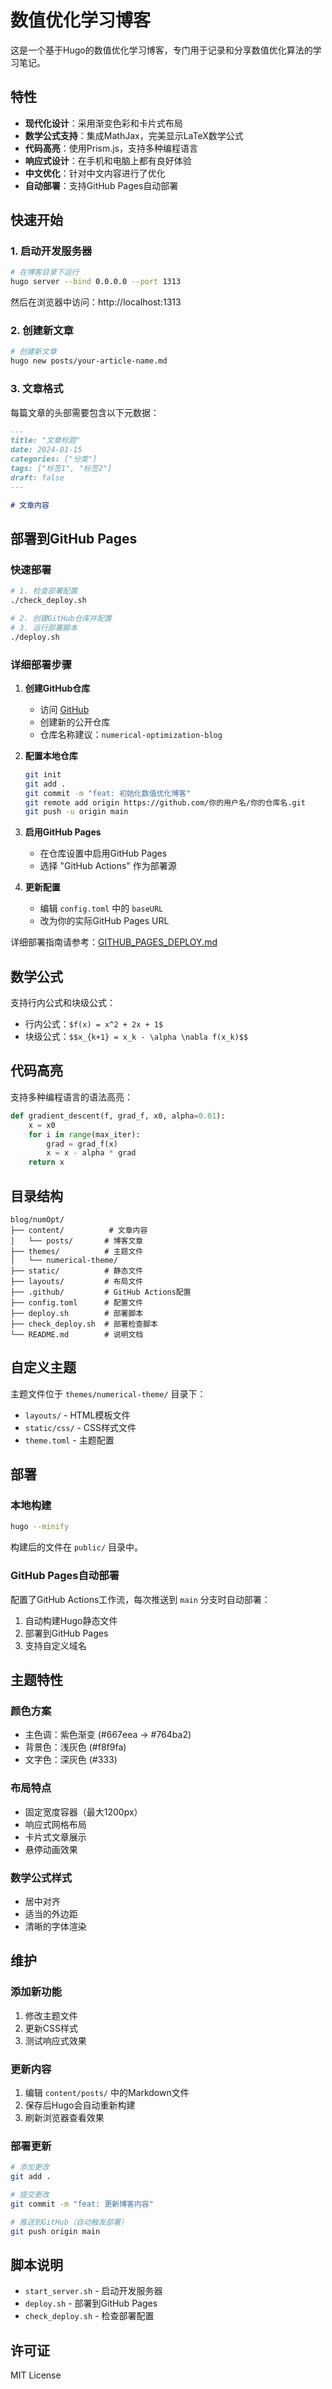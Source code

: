 # 数值优化学习博客

这是一个基于Hugo的数值优化学习博客，专门用于记录和分享数值优化算法的学习笔记。

## 特性

- **现代化设计**：采用渐变色彩和卡片式布局
- **数学公式支持**：集成MathJax，完美显示LaTeX数学公式
- **代码高亮**：使用Prism.js，支持多种编程语言
- **响应式设计**：在手机和电脑上都有良好体验
- **中文优化**：针对中文内容进行了优化
- **自动部署**：支持GitHub Pages自动部署

## 快速开始

### 1. 启动开发服务器

```bash
# 在博客目录下运行
hugo server --bind 0.0.0.0 --port 1313
```

然后在浏览器中访问：http://localhost:1313

### 2. 创建新文章

```bash
# 创建新文章
hugo new posts/your-article-name.md
```

### 3. 文章格式

每篇文章的头部需要包含以下元数据：

```markdown
---
title: "文章标题"
date: 2024-01-15
categories: ["分类"]
tags: ["标签1", "标签2"]
draft: false
---

# 文章内容
```

## 部署到GitHub Pages

### 快速部署

```bash
# 1. 检查部署配置
./check_deploy.sh

# 2. 创建GitHub仓库并配置
# 3. 运行部署脚本
./deploy.sh
```

### 详细部署步骤

1. **创建GitHub仓库**
   - 访问 [GitHub](https://github.com)
   - 创建新的公开仓库
   - 仓库名称建议：`numerical-optimization-blog`

2. **配置本地仓库**
   ```bash
   git init
   git add .
   git commit -m "feat: 初始化数值优化博客"
   git remote add origin https://github.com/你的用户名/你的仓库名.git
   git push -u origin main
   ```

3. **启用GitHub Pages**
   - 在仓库设置中启用GitHub Pages
   - 选择 "GitHub Actions" 作为部署源

4. **更新配置**
   - 编辑 `config.toml` 中的 `baseURL`
   - 改为你的实际GitHub Pages URL

详细部署指南请参考：[GITHUB_PAGES_DEPLOY.md](GITHUB_PAGES_DEPLOY.md)

## 数学公式

支持行内公式和块级公式：

- 行内公式：`$f(x) = x^2 + 2x + 1$`
- 块级公式：`$$x_{k+1} = x_k - \alpha \nabla f(x_k)$$`

## 代码高亮

支持多种编程语言的语法高亮：

```python
def gradient_descent(f, grad_f, x0, alpha=0.01):
    x = x0
    for i in range(max_iter):
        grad = grad_f(x)
        x = x - alpha * grad
    return x
```

## 目录结构

```
blog/numOpt/
├── content/          # 文章内容
│   └── posts/       # 博客文章
├── themes/          # 主题文件
│   └── numerical-theme/
├── static/          # 静态文件
├── layouts/         # 布局文件
├── .github/         # GitHub Actions配置
├── config.toml      # 配置文件
├── deploy.sh        # 部署脚本
├── check_deploy.sh  # 部署检查脚本
└── README.md        # 说明文档
```

## 自定义主题

主题文件位于 `themes/numerical-theme/` 目录下：

- `layouts/` - HTML模板文件
- `static/css/` - CSS样式文件
- `theme.toml` - 主题配置

## 部署

### 本地构建

```bash
hugo --minify
```

构建后的文件在 `public/` 目录中。

### GitHub Pages自动部署

配置了GitHub Actions工作流，每次推送到 `main` 分支时自动部署：

1. 自动构建Hugo静态文件
2. 部署到GitHub Pages
3. 支持自定义域名

## 主题特性

### 颜色方案

- 主色调：紫色渐变 (#667eea → #764ba2)
- 背景色：浅灰色 (#f8f9fa)
- 文字色：深灰色 (#333)

### 布局特点

- 固定宽度容器（最大1200px）
- 响应式网格布局
- 卡片式文章展示
- 悬停动画效果

### 数学公式样式

- 居中对齐
- 适当的外边距
- 清晰的字体渲染

## 维护

### 添加新功能

1. 修改主题文件
2. 更新CSS样式
3. 测试响应式效果

### 更新内容

1. 编辑 `content/posts/` 中的Markdown文件
2. 保存后Hugo会自动重新构建
3. 刷新浏览器查看效果

### 部署更新

```bash
# 添加更改
git add .

# 提交更改
git commit -m "feat: 更新博客内容"

# 推送到GitHub（自动触发部署）
git push origin main
```

## 脚本说明

- `start_server.sh` - 启动开发服务器
- `deploy.sh` - 部署到GitHub Pages
- `check_deploy.sh` - 检查部署配置

## 许可证

MIT License 
